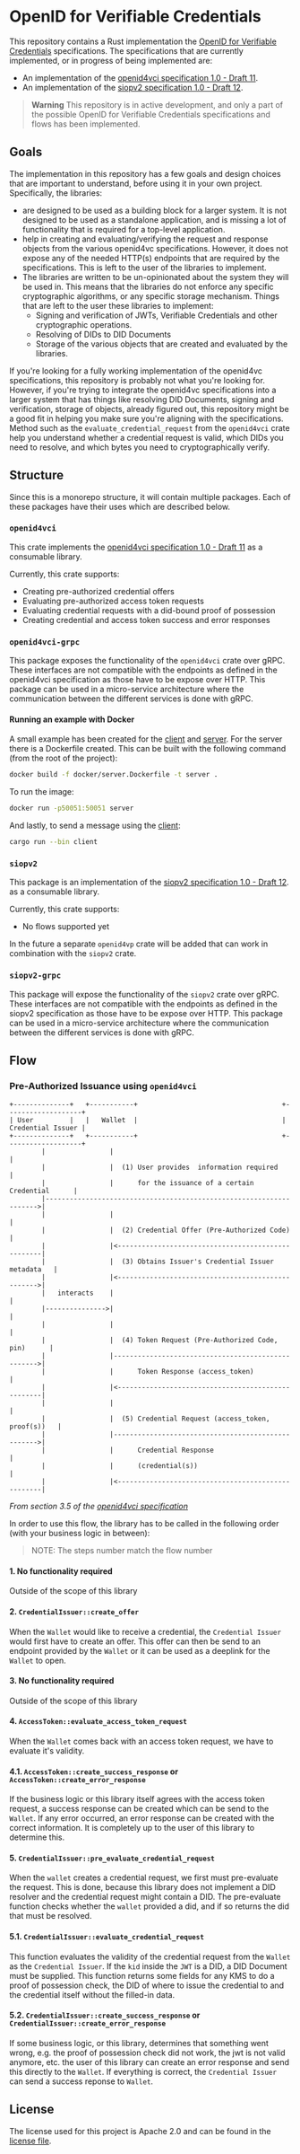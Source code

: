 # OpenID for Verifiable Credentials

This repository contains a Rust implementation the [OpenID for Verifiable Credentials](https://openid.net/openid4vc/) specifications. The specifications that are currently implemented, or in progress of being implemented are:

- An implementation of the [openid4vci
  specification 1.0 - Draft
  11](https://openid.net/specs/openid-4-verifiable-credential-issuance-1_0-11.html).
- An implementation of the [siopv2 specification 1.0 - Draft
  12](https://openid.net/specs/openid-connect-self-issued-v2-1_0-12.html).

> **Warning**
> This repository is in active development, and only a part of the possible OpenID for Verifiable Credentials specifications and flows has been implemented.

## Goals

The implementation in this repository has a few goals and design choices that are important to understand, before using it in your own project. Specifically, the libraries:

- are designed to be used as a building block for a larger system. It is not designed to be used as a standalone application, and is missing a lot of functionality that is required for a top-level application.
- help in creating and evaluating/verifying the request and response objects from the various openid4vc specifications. However, it does not expose any of the needed HTTP(s) endpoints that are required by the specifications. This is left to the user of the libraries to implement.
- The libraries are written to be un-opinionated about the system they will be used in. This means that the libraries do not enforce any specific cryptographic algorithms, or any specific storage mechanism. Things that are left to the user these libraries to implement:
  - Signing and verification of JWTs, Verifiable Credentials and other cryptographic operations.
  - Resolving of DIDs to DID Documents
  - Storage of the various objects that are created and evaluated by the libraries.

If you're looking for a fully working implementation of the openid4vc specifications, this repository is probably not what you're looking for. However, if you're trying to integrate the openid4vc specifications into a larger system that has things like resolving DID Documents, signing and verification, storage of objects, already figured out, this repository might be a good fit in helping you make sure you're aligning with the specifications. Method such as the `evaluate_credential_request` from the `openid4vci` crate help you understand whether a credential request is valid, which DIDs you need to resolve, and which bytes you need to cryptographically verify.

## Structure

Since this is a monorepo structure, it will contain multiple packages. Each of
these packages have their uses which are described below.

### `openid4vci`

This crate implements the [openid4vci
specification 1.0 - Draft 11](https://openid.net/specs/openid-4-verifiable-credential-issuance-1_0-11.html)
as a consumable library.

Currently, this crate supports:

- Creating pre-authorized credential offers
- Evaluating pre-authorized access token requests
- Evaluating credential requests with a did-bound proof of possession
- Creating credential and access token success and error responses

### `openid4vci-grpc`

This package exposes the functionality of the `openid4vci` crate over gRPC. These
interfaces are not compatible with the endpoints as defined in the openid4vci
specification as those have to be expose over HTTP. This package can be used in
a micro-service architecture where the communication between the different
services is done with gRPC.

#### Running an example with Docker

A small example has been created for the
[client](./crates/openid4vci-grpc/src/client.rs) and
[server](./crates/openid4vci-grpc/src/server.rs). For the server there is a
Dockerfile created. This can be built with the following command (from the root
of the project):

```sh
docker build -f docker/server.Dockerfile -t server .
```

To run the image:

```sh
docker run -p50051:50051 server
```

And lastly, to send a message using the
[client](./crates/openid4vci-grpc/src/client):

```sh
cargo run --bin client
```

### `siopv2`

This package is an implementation of the [siopv2 specification 1.0 - Draft 12](https://openid.net/specs/openid-connect-self-issued-v2-1_0-12.html).
as a consumable library.

Currently, this crate supports:

- No flows supported yet

In the future a separate `openid4vp` crate will be added that can work in combination with the `siopv2` crate.

### `siopv2-grpc`

This package will expose the functionality of the `siopv2` crate over gRPC. These
interfaces are not compatible with the endpoints as defined in the siopv2
specification as those have to be expose over HTTP. This package can be used in
a micro-service architecture where the communication between the different
services is done with gRPC.

## Flow

### Pre-Authorized Issuance using `openid4vci`

```ignore
+--------------+   +-----------+                                    +-------------------+
| User         |   |   Wallet  |                                    | Credential Issuer |
+--------------+   +-----------+                                    +-------------------+
        |                |                                                    |
        |                |  (1) User provides  information required           |
        |                |      for the issuance of a certain Credential      |
        |-------------------------------------------------------------------->|
        |                |                                                    |
        |                |  (2) Credential Offer (Pre-Authorized Code)        |
        |                |<---------------------------------------------------|
        |                |  (3) Obtains Issuer's Credential Issuer metadata   |
        |                |<-------------------------------------------------->|
        |   interacts    |                                                    |
        |--------------->|                                                    |
        |                |                                                    |
        |                |  (4) Token Request (Pre-Authorized Code, pin)      |
        |                |--------------------------------------------------->|
        |                |      Token Response (access_token)                 |
        |                |<---------------------------------------------------|
        |                |                                                    |
        |                |  (5) Credential Request (access_token, proof(s))   |
        |                |--------------------------------------------------->|
        |                |      Credential Response                           |
        |                |      (credential(s))                               |
        |                |<---------------------------------------------------|
```

_From section 3.5 of the [openid4vci
specification](https://openid.net/specs/openid-4-verifiable-credential-issuance-1_0-11.html#section-3.5)_

In order to use this flow, the library has to be called in the following order
(with your business logic in between):

> NOTE: The steps number match the flow number

#### 1. No functionality required

Outside of the scope of this library

#### 2. `CredentialIssuer::create_offer`

When the `Wallet` would like to receive a credential, the `Credential Issuer`
would first have to create an offer. This offer can then be send to an endpoint
provided by the `Wallet` or it can be used as a deeplink for the `Wallet` to
open.

#### 3. No functionality required

Outside of the scope of this library

#### 4. `AccessToken::evaluate_access_token_request`

When the `Wallet` comes back with an access token request, we have to evaluate
it's validity.

#### 4.1. `AccessToken::create_success_response` or `AccessToken::create_error_response`

If the business logic or this library itself agrees with the access token
request, a success response can be created which can be send to the `Wallet`.
If any error occurred, an error response can be created with the correct
information. It is completely up to the user of this library to determine this.

#### 5. `CredentialIssuer::pre_evaluate_credential_request`

When the `wallet` creates a credential request, we first must pre-evaluate the
request. This is done, because this library does not implement a DID resolver
and the credential request might contain a DID. The pre-evaluate function
checks whether the `wallet` provided a did, and if so returns the did that must
be resolved.

#### 5.1. `CredentialIssuer::evaluate_credential_request`

This function evaluates the validity of the credential request from the
`Wallet` as the `Credential Issuer`. If the `kid` inside the `JWT` is a DID, a
DID Document must be supplied. This function returns some fields for any KMS to
do a proof of possession check, the DID of where to issue the credential to and
the credential itself without the filled-in data.

#### 5.2. `CredentialIssuer::create_success_response` or `CredentialIssuer::create_error_response`

If some business logic, or this library, determines that something went wrong,
e.g. the proof of possession check did not work, the jwt is not valid anymore,
etc. the user of this library can create an error response and send this
directly to the `Wallet`. If everything is correct, the `Credential Issuer` can
send a success reponse to `Wallet`.

## License

The license used for this project is Apache 2.0 and can be found in the
[license file](./LICENSE).
